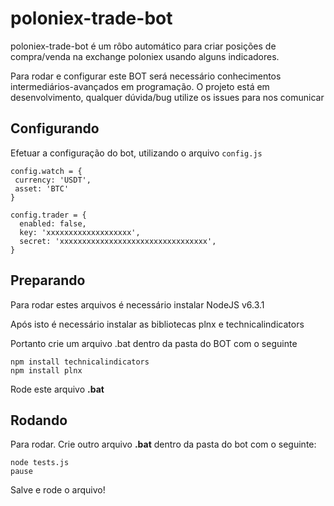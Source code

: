 # poloniex-trade-bot

poloniex-trade-bot é um rôbo automático para criar posições de compra/venda na exchange poloniex usando alguns indicadores.

Para rodar e configurar este BOT será necessário conhecimentos intermediários-avançados em programação. O projeto está em desenvolvimento, qualquer dúvida/bug utilize os issues para nos comunicar


## Configurando

Efetuar a configuração do bot, utilizando o arquivo `config.js`
	
	config.watch = {
	 currency: 'USDT',
	 asset: 'BTC'
	}
	
	config.trader = {
	  enabled: false,
	  key: 'xxxxxxxxxxxxxxxxxxx',
	  secret: 'xxxxxxxxxxxxxxxxxxxxxxxxxxxxxxxxx',
	}
	
## Preparando

Para rodar estes arquivos é necessário instalar NodeJS v6.3.1


Após isto é necessário instalar as bibliotecas plnx e technicalindicators

Portanto crie um arquivo .bat dentro da pasta do BOT com o seguinte

```
npm install technicalindicators
npm install plnx
 ```
 
Rode este arquivo **.bat** 

## Rodando

Para rodar. Crie outro arquivo **.bat**  dentro da pasta do bot com o seguinte:
```
node tests.js
pause
 ```

Salve e rode o arquivo!
